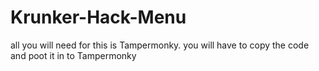 # Krunker-Hack-Menu
all you will need for this is Tampermonky. you will have to copy the code and poot it in to Tampermonky
